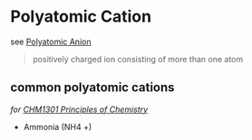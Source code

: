 # Polyatomic Cation

see [Polyatomic Anion](Polyatomic%20Anion%200d435352f0e649f2bbe250a0b6004c48.md)

> positively charged ion consisting of more than one atom
> 

## common polyatomic cations

*for [CHM1301 Principles of Chemistry](../CHM1301%20Principles%20of%20Chemistry%20fbd6212a61d0406ca50755b78e533e89.md)*

- Ammonia (NH4 +)